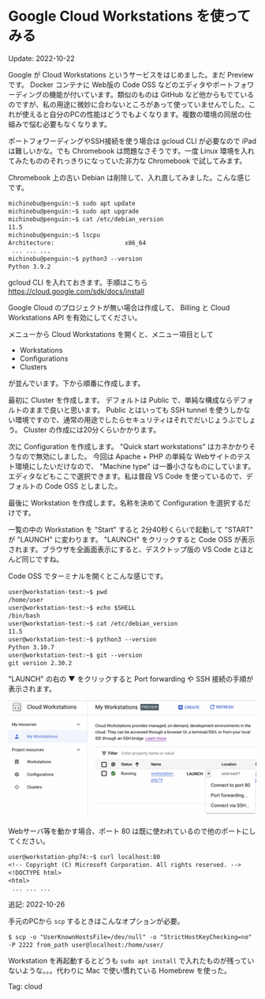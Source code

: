 Google Cloud Workstations を使ってみる
=====

Update: 2022-10-22

Google が Cloud Workstations というサービスをはじめました。まだ Preview です。 Docker コンテナに Web版の Code OSS などのエディタやポートフォワーディングの機能が付いています。類似のものは GitHub など他からもでているのですが、私の用途に微妙に合わないところがあって使っていませんでした。これが使えると自分のPCの性能はどうでもよくなります。複数の環境の同居の仕組みで悩む必要もなくなります。

ポートフォワーディングやSSH接続を使う場合は gcloud CLI が必要なので iPad は難しいかな。でも Chromebook は問題なさそうです。一度 Linux 環境を入れてみたもののそれっきりになっていた非力な Chromebook で試してみます。

Chromebook 上の古い Debian は削除して、入れ直してみました。こんな感じです。

```
michinobu@penguin:~$ sudo apt update
michinobu@penguin:~$ sudo apt upgrade
michinobu@penguin:~$ cat /etc/debian_version
11.5
michinobu@penguin:~$ lscpu
Architecture:                    x86_64
 ... ... ...
michinobu@penguin:~$ python3 --version
Python 3.9.2
```

gcloud CLI を入れておきます。手順はこちら <https://cloud.google.com/sdk/docs/install>

Google Cloud のプロジェクトが無い場合は作成して、
Billing と Cloud Workstations API を有効にしてください。

メニューから Cloud Workstations を開くと、メニュー項目として

- Workstations
- Configurations
- Clusters

が並んでいます。下から順番に作成します。

最初に Cluster を作成します。
デフォルトは Public で、単純な構成ならデフォルトのままで良いと思います。
Public とはいっても SSH tunnel を使うしかない環境ですので、通常の用途でしたらセキュリティはそれでだいじょうぶでしょう。
Cluster の作成には20分くらいかかります。

次に Configuration を作成します。
"Quick start workstations" はカネかかりそうなので無効にしました。
今回は Apache + PHP の単純な Webサイトのテスト環境にしたいだけなので、
"Machine type" は一番小さなものにしています。
エディタなどもここで選択できます。私は普段 VS Code を使っているので、デフォルトの Code OSS としました。

最後に Workstation を作成します。名称を決めて Configuration を選択するだけです。

一覧の中の Workstation を "Start" すると 2分40秒くらいで起動して
"START" が "LAUNCH" に変わります。
"LAUNCH" をクリックすると Code OSS が表示されます。ブラウザを全画面表示にすると、デスクトップ版の VS Code とほとんど同じですね。

Code OSS でターミナルを開くとこんな感じです。

```
user@workstation-test:~$ pwd
/home/user
user@workstation-test:~$ echo $SHELL
/bin/bash
user@workstation-test:~$ cat /etc/debian_version
11.5
user@workstation-test:~$ python3 --version
Python 3.10.7
user@workstation-test:~$ git --version
git version 2.30.2
```

"LAUNCH" の右の ▼ をクリックすると Port forwarding や SSH 接続の手順が表示されます。

![LAUNCH](googlecloudworkstations01.png)

Webサーバ等を動かす場合、ポート 80 は既に使われているので他のポートにしてください。

```
user@workstation-php74:~$ curl localhost:80
<!-- Copyright (C) Microsoft Corporation. All rights reserved. -->
<!DOCTYPE html>
<html>
 ... ... ...
```

追記: 2022-10-26

手元のPCから `scp` するときはこんなオプションが必要。

```
$ scp -o "UserKnownHostsFile=/dev/null" -o "StrictHostKeyChecking=no" -P 2222 from_path user@localhost:/home/user/
```

Workstation を再起動するとどうも `sudo apt install` で入れたものが残っていないような。。。代わりに Mac で使い慣れている Homebrew を使った。

Tag: cloud

